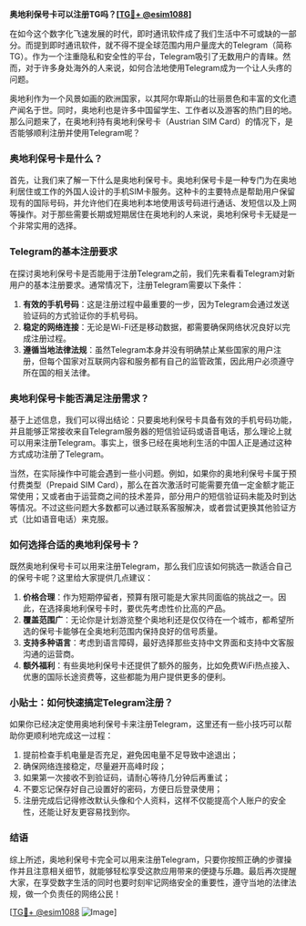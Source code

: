 **奥地利保号卡可以注册TG吗？[[TG💪+ @esim1088](https://t.me/s/esim1088)]**

在如今这个数字化飞速发展的时代，即时通讯软件成了我们生活中不可或缺的一部分。而提到即时通讯软件，就不得不提全球范围内用户量庞大的Telegram（简称TG）。作为一个注重隐私和安全性的平台，Telegram吸引了无数用户的青睐。然而，对于许多身处海外的人来说，如何合法地使用Telegram成为一个让人头疼的问题。

奥地利作为一个风景如画的欧洲国家，以其阿尔卑斯山的壮丽景色和丰富的文化遗产闻名于世。同时，奥地利也是许多中国留学生、工作者以及游客的热门目的地。那么问题来了，在奥地利持有奥地利保号卡（Austrian SIM Card）的情况下，是否能够顺利注册并使用Telegram呢？

### 奥地利保号卡是什么？

首先，让我们来了解一下什么是奥地利保号卡。奥地利保号卡是一种专门为在奥地利居住或工作的外国人设计的手机SIM卡服务。这种卡的主要特点是帮助用户保留现有的国际号码，并允许他们在奥地利本地使用该号码进行通话、发短信以及上网等操作。对于那些需要长期或短期居住在奥地利的人来说，奥地利保号卡无疑是一个非常实用的选择。

### Telegram的基本注册要求

在探讨奥地利保号卡是否能用于注册Telegram之前，我们先来看看Telegram对新用户的基本注册要求。通常情况下，注册Telegram需要以下条件：

1. **有效的手机号码**：这是注册过程中最重要的一步，因为Telegram会通过发送验证码的方式验证你的手机号码。
2. **稳定的网络连接**：无论是Wi-Fi还是移动数据，都需要确保网络状况良好以完成注册过程。
3. **遵循当地法律法规**：虽然Telegram本身并没有明确禁止某些国家的用户注册，但每个国家对互联网内容和服务都有自己的监管政策，因此用户必须遵守所在国的相关法律。

### 奥地利保号卡能否满足注册需求？

基于上述信息，我们可以得出结论：只要奥地利保号卡具备有效的手机号码功能，并且能够正常接收来自Telegram服务器的短信验证码或语音电话，那么理论上就可以用来注册Telegram。事实上，很多已经在奥地利生活的中国人正是通过这种方式成功注册了Telegram。

当然，在实际操作中可能会遇到一些小问题。例如，如果你的奥地利保号卡属于预付费类型（Prepaid SIM Card），那么在首次激活时可能需要充值一定金额才能正常使用；又或者由于运营商之间的技术差异，部分用户的短信验证码未能及时到达等情况。不过这些问题大多数都可以通过联系客服解决，或者尝试更换其他验证方式（比如语音电话）来克服。

### 如何选择合适的奥地利保号卡？

既然奥地利保号卡可以用来注册Telegram，那么我们应该如何挑选一款适合自己的保号卡呢？这里给大家提供几点建议：

1. **价格合理**：作为短期停留者，预算有限可能是大家共同面临的挑战之一。因此，在选择奥地利保号卡时，要优先考虑性价比高的产品。
2. **覆盖范围广**：无论你是计划游览整个奥地利还是仅仅待在一个城市，都希望所选的保号卡能够在全奥地利范围内保持良好的信号质量。
3. **支持多种语言**：考虑到语言障碍，最好选择那些支持中文界面和支持中文客服沟通的运营商。
4. **额外福利**：有些奥地利保号卡还提供了额外的服务，比如免费WiFi热点接入、优惠的国际长途资费等，这些都能为用户提供更多的便利。

### 小贴士：如何快速搞定Telegram注册？

如果你已经决定使用奥地利保号卡来注册Telegram，这里还有一些小技巧可以帮助你更顺利地完成这一过程：

1. 提前检查手机电量是否充足，避免因电量不足导致中途退出；
2. 确保网络连接稳定，尽量避开高峰时段；
3. 如果第一次接收不到验证码，请耐心等待几分钟后再重试；
4. 不要忘记保存好自己设置好的密码，方便日后登录使用；
5. 注册完成后记得修改默认头像和个人资料，这样不仅能提高个人账户的安全性，还能让好友更容易找到你。

### 结语

综上所述，奥地利保号卡完全可以用来注册Telegram，只要你按照正确的步骤操作并且注意相关细节，就能够轻松享受这款应用带来的便捷与乐趣。最后再次提醒大家，在享受数字生活的同时也要时刻牢记网络安全的重要性，遵守当地的法律法规，做一个负责任的网络公民！

[[TG💪+ @esim1088](https://t.me/s/esim1088) ![Image](https://i.postimg.cc/4NQfJmqS/Snipaste-2025-05-13-00-14-12.png)]